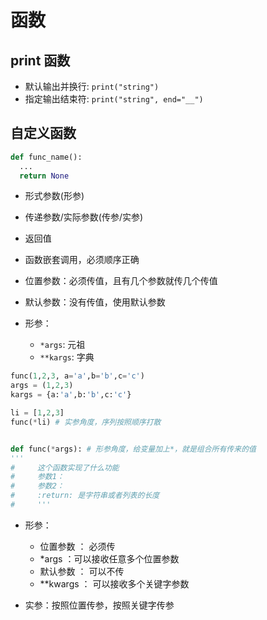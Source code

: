 # 函数

## print 函数

- 默认输出并换行: `print("string")`
- 指定输出结束符: `print("string", end="__")`

## 自定义函数

``` PYTHON
def func_name():
  ...
  return None
```

- 形式参数(形参)
- 传递参数/实际参数(传参/实参)
- 返回值
- 函数嵌套调用，必须顺序正确

- 位置参数：必须传值，且有几个参数就传几个传值
- 默认参数：没有传值，使用默认参数

- 形参：
  - `*args`: 元祖
  - `**kargs`: 字典

``` Python
func(1,2,3, a='a',b='b',c='c')
args = (1,2,3)
kargs = {a:'a',b:'b',c:'c'}

li = [1,2,3]
func(*li) # 实参角度，序列按照顺序打散


def func(*args): # 形参角度，给变量加上*，就是组合所有传来的值
'''
#     这个函数实现了什么功能
#     参数1：
#     参数2：
#     :return: 是字符串或者列表的长度
#     '''
```

- 形参：
  - 位置参数 ： 必须传
  - *args ：可以接收任意多个位置参数
  - 默认参数 ： 可以不传
  - **kwargs ： 可以接收多个关键字参数

- 实参：按照位置传参，按照关键字传参